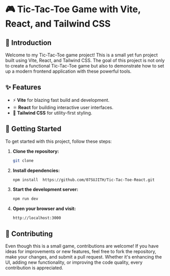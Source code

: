 
# 🎮 Tic-Tac-Toe Game with Vite, React, and Tailwind CSS

## 🌟 Introduction

Welcome to my Tic-Tac-Toe game project! This is a small yet fun project built using Vite, React, and Tailwind CSS. The goal of this project is not only to create a functional Tic-Tac-Toe game but also to demonstrate how to set up a modern frontend application with these powerful tools.

## ✨ Features

- ⚡ **Vite** for blazing fast build and development.
- ⚛️ **React** for building interactive user interfaces.
- 🎨 **Tailwind CSS** for utility-first styling.

## 🚀 Getting Started

To get started with this project, follow these steps:

1. **Clone the repository:**
   ```bash
   git clone 
   ```

2. **Install dependencies:**
   ```bash
   npm install  https://github.com/07SUJITH/Tic-Tac-Toe-React.git
   ```

3. **Start the development server:**
   ```bash
   npm run dev
   ```

4. **Open your browser and visit:**
   ```
   http://localhost:3000
   ```

## 🤝 Contributing

Even though this is a small game, contributions are welcome! If you have ideas for improvements or new features, feel free to fork the repository, make your changes, and submit a pull request. Whether it's enhancing the UI, adding new functionality, or improving the code quality, every contribution is appreciated.

